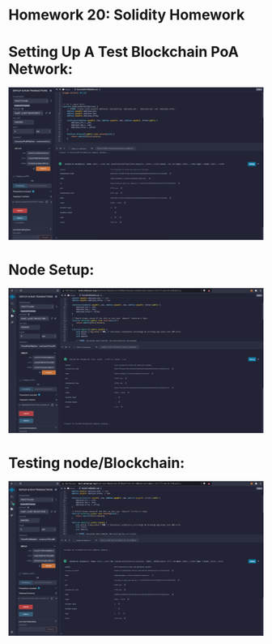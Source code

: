 # Homework 20: Solidity Homework

# Setting Up A Test Blockchain PoA Network:
![A](images/1.png)


# Node Setup:
![B](images/2.png)


# Testing node/Blockchain:
![C](images/3.png)